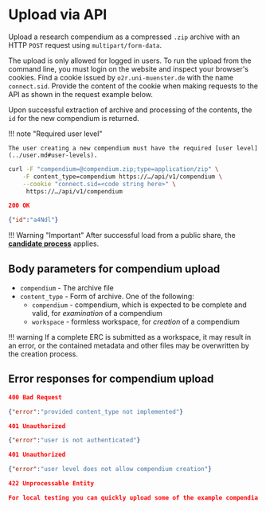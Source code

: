# Upload via API

Upload a research compendium as a compressed `.zip` archive with an HTTP `POST` request using `multipart/form-data`.

The upload is only allowed for logged in users.
To run the upload from the command line, you must login on the website and inspect your browser's cookies.
Find a cookie issued by `o2r.uni-muenster.de` with the name `connect.sid`.
Provide the content of the cookie when making requests to the API as shown in the request example below.

Upon successful extraction of archive and processing of the contents, the `id` for the new compendium is returned.

!!! note "Required user level"

    The user creating a new compendium must have the required [user level](../user.md#user-levels).

```bash
curl -F "compendium=@compendium.zip;type=application/zip" \
    -F content_type=compendium https://…/api/v1/compendium \
    --cookie "connect.sid=<code string here>" \
     https://…/api/v1/compendium 
```

```json
200 OK

{"id":"a4Ndl"}
```

!!! Warning "Important"
    After successful load from a public share, the **[candidate process](upload.md#candidate-process)** applies.

## Body parameters for compendium upload

- `compendium` - The archive file
- `content_type` - Form of archive. One of the following:
    - `compendium` - compendium, which is expected to be complete and valid, for _examination_ of a compendium
    - `workspace` - formless workspace, for _creation_ of a compendium

!!! warning
    If a complete ERC is submitted as a workspace, it may result in an error, or the contained metadata and other files may be overwritten by the creation process.

## Error responses for compendium upload

```json
400 Bad Request

{"error":"provided content_type not implemented"}
```

```json
401 Unauthorized

{"error":"user is not authenticated"}
```

```json
401 Unauthorized

{"error":"user level does not allow compendium creation"}
```

```json
422 Unprocessable Entity

For local testing you can quickly upload some of the example compendia and workspaces from the [erc-examples](https://github.com/o2r-project/erc-examples) project.
